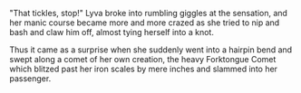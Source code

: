 "That tickles, stop!" Lyva broke into rumbling giggles at the sensation, and her manic course became more and more crazed as she tried to nip and bash and claw him off, almost tying herself into a knot.     

Thus it came as a surprise when she suddenly went into a hairpin bend and swept along a comet of her own creation, the heavy Forktongue Comet which blitzed past her iron scales by mere inches and slammed into her passenger.
